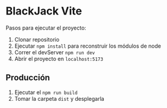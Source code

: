 # BlackJack Vite

Pasos para ejecutar el proyecto:

1. Clonar repositorio
2. Ejecutar ```npm install``` para reconstruir los módulos de node
3. Correr el devServer ```npm run dev```
4. Abrir el proyecto en ```localhost:5173```

## Producción

1. Ejecutar el ```npm run build```
2. Tomar la carpeta ```dist``` y desplegarla
